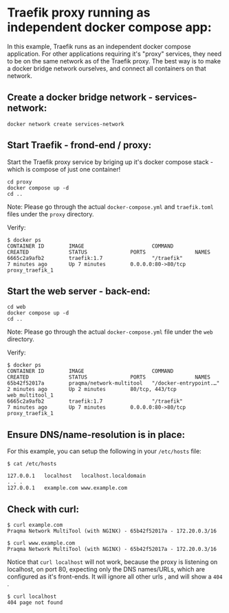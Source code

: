 # Traefik proxy running as independent docker compose app:
In this example, Traefik runs as an independent docker compose application. For other applications requiring it's "proxy" services, they need to be on the same network as of the Traefik proxy. The best way is to make a docker bridge network ourselves, and connect all containers on that network.

## Create a docker bridge network - **services-network**:
```
docker network create services-network
```

## Start Traefik - frond-end / proxy:
Start the Traefik proxy service by briging up it's docker compose stack - which is compose of just one container!
```
cd proxy
docker compose up -d
cd ..
```
Note: Please go through the actual `docker-compose.yml` and `traefik.toml` files under the `proxy` directory.


Verify:
```
$ docker ps
CONTAINER ID        IMAGE                      COMMAND                  CREATED             STATUS              PORTS                NAMES
6665c2a9afb2        traefik:1.7                "/traefik"               7 minutes ago       Up 7 minutes        0.0.0.0:80->80/tcp   proxy_traefik_1
```

## Start the  web server - back-end:
```
cd web
docker compose up -d
cd ..
```
Note: Please go through the actual `docker-compose.yml` file under the `web` directory.


Verify:
```
$ docker ps
CONTAINER ID        IMAGE                      COMMAND                  CREATED             STATUS              PORTS                NAMES
65b42f52017a        praqma/network-multitool   "/docker-entrypoint.…"   2 minutes ago       Up 2 minutes        80/tcp, 443/tcp      web_multitool_1
6665c2a9afb2        traefik:1.7                "/traefik"               7 minutes ago       Up 7 minutes        0.0.0.0:80->80/tcp   proxy_traefik_1
```

## Ensure DNS/name-resolution is in place:
For this example, you can setup the following in your `/etc/hosts` file:
```
$ cat /etc/hosts

127.0.0.1	localhost	localhost.localdomain
. . .
127.0.0.1	example.com	www.example.com
```

## Check with curl:
```
$ curl example.com
Praqma Network MultiTool (with NGINX) - 65b42f52017a - 172.20.0.3/16

$ curl www.example.com
Praqma Network MultiTool (with NGINX) - 65b42f52017a - 172.20.0.3/16
```

Notice that `curl localhost` will not work, because the proxy is listening on localhost, on port 80, expecting only the DNS names/URLs, which are configured as it's front-ends. It will ignore all other urls , and will show a `404` .

```
$ curl localhost
404 page not found
```
